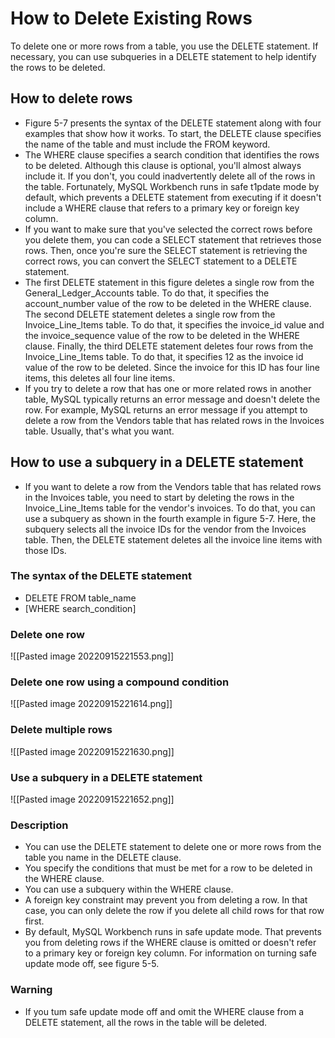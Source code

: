 # How to Delete Existing Rows
To delete one or more rows from a table, you use the DELETE statement. If necessary, you can use subqueries in a DELETE statement to help identify the rows to be deleted.
## How to delete rows
- Figure 5-7 presents the syntax of the DELETE statement along with four examples that show how it works. To start, the DELETE clause specifies the name of the table and must include the FROM keyword. 
- The WHERE clause specifies a search condition that identifies the rows to be deleted. Although this clause is optional, you'll almost always include it. If you don't, you could inadvertently delete all of the rows in the table. Fortunately, MySQL Workbench runs in safe t1pdate mode by default, which prevents a DELETE statement from executing if it doesn't include a WHERE clause that refers to a primary key or foreign key column. 
- If you want to make sure that you've selected the correct rows before you delete them, you can code a SELECT statement that retrieves those rows. Then, once you're sure the SELECT statement is retrieving the correct rows, you can convert the SELECT statement to a DELETE statement. 
- The first DELETE statement in this figure deletes a single row from the General_Ledger_Accounts table. To do that, it specifies the account_number value of the row to be deleted in the WHERE clause. The second DELETE statement deletes a single row from the Invoice_Line_ltems table. To do that, it specifies the invoice_id value and the invoice_sequence value of the row to be deleted in the WHERE clause. Finally, the third DELETE statement deletes four rows from the Invoice_Line_Items table. To do that, it specifies 12 as the invoice id value of the row to be deleted. Since the invoice for this ID has four line items, this deletes all four line items. 
- If you try to delete a row that has one or more related rows in another table, MySQL typically returns an error message and doesn't delete the row. For example, MySQL returns an error message if you attempt to delete a row from the Vendors table that has related rows in the Invoices table. Usually, that's what you want.
## How to use a subquery in a DELETE statement
- If you want to delete a row from the Vendors table that has related rows in the Invoices table, you need to start by deleting the rows in the Invoice_Line_Items table for the vendor's invoices. To do that, you can use a subquery as shown in the fourth example in figure 5-7. Here, the subquery selects all the invoice IDs for the vendor from the Invoices table. Then, the DELETE statement deletes all the invoice line items with those IDs.
### The syntax of the DELETE statement
- DELETE FROM table_name
- [WHERE search_condition]
### Delete one row
![[Pasted image 20220915221553.png]]
### Delete one row using a compound condition
![[Pasted image 20220915221614.png]]
### Delete multiple rows
![[Pasted image 20220915221630.png]]
### Use a subquery in a DELETE statement
![[Pasted image 20220915221652.png]]
### Description
- You can use the DELETE statement to delete one or more rows from the table you name in the DELETE clause. 
- You specify the conditions that must be met for a row to be deleted in the WHERE clause. 
- You can use a subquery within the WHERE clause. 
- A foreign key constraint may prevent you from deleting a row. In that case, you can only delete the row if you delete all child rows for that row first. 
- By default, MySQL Workbench runs in safe update mode. That prevents you from deleting rows if the WHERE clause is omitted or doesn't refer to a primary key or foreign key column. For information on turning safe update mode off, see figure 5-5.
### Warning
- If you tum safe update mode off and omit the WHERE clause from a DELETE statement, all the rows in the table will be deleted.
